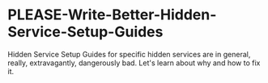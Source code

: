 # PLEASE-Write-Better-Hidden-Service-Setup-Guides
Hidden Service Setup Guides for specific hidden services are in general, really, extravagantly, dangerously bad. Let's learn about why and how to fix it.

